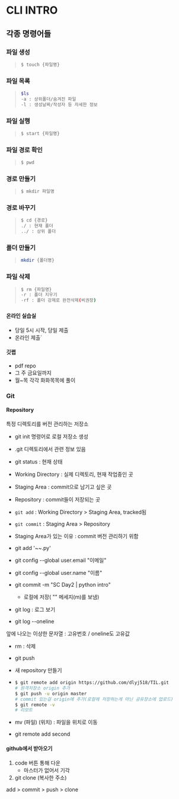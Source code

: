 # CLI INTRO

## 각종 명령어들

### 파일 생성

> ```bash
> $ touch {파일명}
> ```

### 파일 목록

> ```bash
> $ls
> -a : 상위폴더/숨겨진 파일
> -l : 생성날짜/작성자 등 자세한 정보
> ```

### 파일 실행

> ```bash
> $ start {파일명}
> ```

### 파일 경로 확인

> ``` bash
> $ pwd
> ```

### 경로 만들기

> ```bash
> $ mkdir 파일명
> ```

### 경로 바꾸기

> ```bash
> $ cd {경로}
> ./ : 현재 폴더
> ../ : 상위 폴더
> ```

### 폴더 만들기

> ```bash
> mkdir {폴더명}
> ```

###  파일 삭제

> ```bash
> $ rm {파일명}
> -r : 폴더 지우기
> -rf : 폴더 강제로 완전삭제(비권장)
> ```

### 

#### 온라인 실습실

- 당일 5시 시작, 당일 제출
- 온라인 제출`

#### 깃랩

- pdf repo
- 그 주 금요일까지
- 월~목 각각 화화목목에 풀이

 

### Git

#### Repository

특정 디렉토리를 버전 관리하는 저장소

- git init 명령어로 로컬 저장소 생성
- .git 디렉토리에서 관련 정보 있음
- git status : 현재 상태



- Working Directory : 실제 디렉토리, 현재 작업중인 곳
- Staging Area : commit으로 남기고 싶은 곳
- Repository : commit들이 저장되는 곳
- `git add` : Working Directory > Staging Area, tracked됨
- `git commit` : Staging Area > Repository
- Staging Area가 있는 이유 : commit 버전 관리하기 위함



- git add '~~.py'
- git config --global user.email "이메일"
- git config --global user.name "이름"
- git commit -m "SC Day2 | python intro"
  - 로컬에 저장( "" 메세지(m)를 보냄)



- git log : 로그 보기
- git log --oneline

앞에 나오는 이상한 문자열 : 고유번호 / oneline도 고유값

- rm : 삭제



- git push

- 새 repository 만들기

- ```bash
  $ git remote add origin https://github.com/dlyj518/TIL.git
  # 원격저장소 origin 추가
  $ git push -u origin master
  # commit 있는걸 origin에 추가(로컬에 저장하는게 아닌 공유장소에 업로드)
  $ git remote -v
  # 리모트
  ```

- mv (파일) (위치) : 파일을 위치로 이동

- git remote add second



#### github에서 받아오기

1. code 버튼 통해 다운
   - 마스터가 없어서 기각
2. git clone (복사한 주소)



add > commit > push > clone